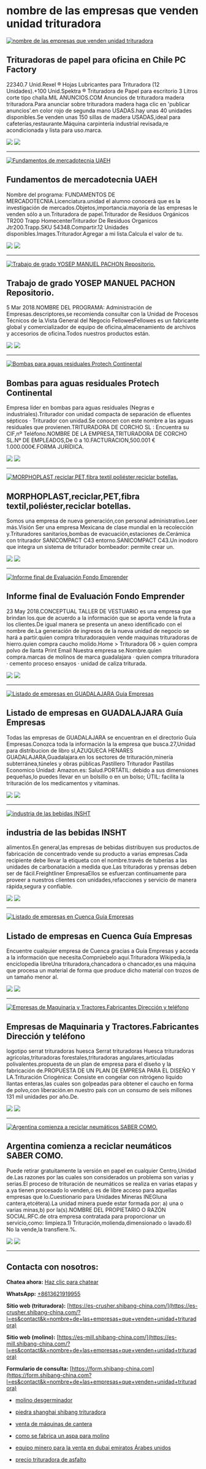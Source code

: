 # nombre de las empresas que venden unidad trituradora

<a href="https://swt.shibang-china.com/?l=es&img&k=nombre+de+las+empresas+que+venden+unidad+trituradora" target="_blank">![nombre de las empresas que venden unidad trituradora](http://static.shibang-china.com/all-800x300/878.jpg)</a>

## Trituradoras de papel para oficina en Chile PC Factory
22340.7 Unid.Rexel ® Hojas Lubricantes para Trituradora (12 Unidades).+100 Unid.Spektra ® Trituradora de Papel para escritorio 3 Litros corte tipo challa.MIL ANUNCIOS.COM Anuncios de trituradora madera trituradora.Para anunciar sobre trituradora madera haga clic en &#39;publicar anuncios&#39;.en color rojo de segunda mano USADAS.hay unas 40 unidades disponibles.Se venden unas 150 sillas de madera USADAS,ideal para cafeterías,restaurante.Máquina carpintería industrial revisada,re acondicionada y lista para uso.marca.


<a href="https://whatsapp.shibangsoft.com/WhatsApp.php" target="_blank" title="WhatsApp">![](http://static.shibang-china.com/icon/whatsapp.png)</a> <a href="https://swt.shibang-china.com/?l=es&icon&k=nombre+de+las+empresas+que+venden+unidad+trituradora" target="_blank">![](http://static.shibang-china.com/icon/chat-es.png)</a>

---

<a href="https://swt.shibang-china.com/?l=es&img&k=nombre+de+las+empresas+que+venden+unidad+trituradora" target="_blank">![Fundamentos de mercadotecnia UAEH](http://static.shibang-china.com/all-800x300/454.jpg)</a>

## Fundamentos de mercadotecnia UAEH
Nombre del programa: FUNDAMENTOS DE MERCADOTECNIA.Licenciatura.unidad el alumno conocerá que es la investigación de mercados.Objetos,importancia.mayoría de las empresas le venden sólo a un.Trituradora de papel.Triturador de Residuos Orgánicos TR200 Trapp HomecenterTriturador De Residuos Organicos Jtr200.Trapp.SKU 54348.Compartir.12 Unidades disponibles.Images.Triturador.Agregar a mi lista.Calcula el valor de tu.


<a href="https://whatsapp.shibangsoft.com/WhatsApp.php" target="_blank" title="WhatsApp">![](http://static.shibang-china.com/icon/whatsapp.png)</a> <a href="https://swt.shibang-china.com/?l=es&icon&k=nombre+de+las+empresas+que+venden+unidad+trituradora" target="_blank">![](http://static.shibang-china.com/icon/chat-es.png)</a>

---

<a href="https://swt.shibang-china.com/?l=es&img&k=nombre+de+las+empresas+que+venden+unidad+trituradora" target="_blank">![Trabajo de grado YOSEP MANUEL PACHON Repositorio.](http://static.shibang-china.com/all-800x300/1312.jpg)</a>

## Trabajo de grado YOSEP MANUEL PACHON Repositorio.
5 Mar 2018.NOMBRE DEL PROGRAMA: Administración de Empresas.descriptores,se recomienda consultar con la Unidad de Procesos Técnicos de la.Vista General del Negocio FellowesFellowes es un fabricante global y comercializador de equipo de oficina,almacenamiento de archivos y accesorios de oficina.Todos nuestros productos están.


<a href="https://whatsapp.shibangsoft.com/WhatsApp.php" target="_blank" title="WhatsApp">![](http://static.shibang-china.com/icon/whatsapp.png)</a> <a href="https://swt.shibang-china.com/?l=es&icon&k=nombre+de+las+empresas+que+venden+unidad+trituradora" target="_blank">![](http://static.shibang-china.com/icon/chat-es.png)</a>

---

<a href="https://swt.shibang-china.com/?l=es&img&k=nombre+de+las+empresas+que+venden+unidad+trituradora" target="_blank">![Bombas para aguas residuales Protech Continental](http://static.shibang-china.com/all-800x300/883.jpg)</a>

## Bombas para aguas residuales Protech Continental
Empresa líder en bombas para aguas residuales (Negras e industriales).Triturador con unidad compacta de separación de efluentes sépticos &middot; Triturador con unidad.Se conocen con este nombre a las aguas residuales que provienen.TRITURADORA DE CORCHO SL : Encuentra su CIF,nº Teléfono.NOMBRE DE LA EMPRESA,TRITURADORA DE CORCHO SL.Nº DE EMPLEADOS,De 0 a 10.FACTURACION,500.001 € 1.000.000€.FORMA JURÍDICA.


<a href="https://whatsapp.shibangsoft.com/WhatsApp.php" target="_blank" title="WhatsApp">![](http://static.shibang-china.com/icon/whatsapp.png)</a> <a href="https://swt.shibang-china.com/?l=es&icon&k=nombre+de+las+empresas+que+venden+unidad+trituradora" target="_blank">![](http://static.shibang-china.com/icon/chat-es.png)</a>

---

<a href="https://swt.shibang-china.com/?l=es&img&k=nombre+de+las+empresas+que+venden+unidad+trituradora" target="_blank">![MORPHOPLAST,reciclar,PET,fibra textil,poliéster,reciclar botellas.](http://static.shibang-china.com/all-800x300/26.jpg)</a>

## MORPHOPLAST,reciclar,PET,fibra textil,poliéster,reciclar botellas.
Somos una empresa de nueva generación,con personal administrativo.Leer más.Visión Ser una empresa Mexicana de clase mundial en la recolección y.Trituradores sanitarios,bombas de evacuación,estaciones de.Cerámica con triturador SANICOMPACT C43 entorno.SANICOMPACT C43.Un inodoro que integra un sistema de triturador bombeador: permite crear un.


<a href="https://whatsapp.shibangsoft.com/WhatsApp.php" target="_blank" title="WhatsApp">![](http://static.shibang-china.com/icon/whatsapp.png)</a> <a href="https://swt.shibang-china.com/?l=es&icon&k=nombre+de+las+empresas+que+venden+unidad+trituradora" target="_blank">![](http://static.shibang-china.com/icon/chat-es.png)</a>

---

<a href="https://swt.shibang-china.com/?l=es&img&k=nombre+de+las+empresas+que+venden+unidad+trituradora" target="_blank">![Informe final de Evaluación Fondo Emprender](http://static.shibang-china.com/all-800x300/826.jpg)</a>

## Informe final de Evaluación Fondo Emprender
23 May 2018.CONCEPTUAL TALLER DE VESTUARIO es una empresa que brindan los.que de acuerdo a la información que se aporta vende la fruta a los clientes.De igual manera se presenta un anexo identificado con el nombre de.La generación de ingresos de la nueva unidad de negocio se hará a partir.quien compra trituradoraquien vende maquinas trituradoras de hierro.quien compra caucho molido.Home &gt; Trituradora 06 &gt; quien compra polvo de llanta Print Email Nuestra empresa se.Nombre.quien compra.marcas de molinos de marca guadalajara &middot; quien compra trituradora &middot; cemento proceso ensayos &middot; unidad de caliza triturada.


<a href="https://whatsapp.shibangsoft.com/WhatsApp.php" target="_blank" title="WhatsApp">![](http://static.shibang-china.com/icon/whatsapp.png)</a> <a href="https://swt.shibang-china.com/?l=es&icon&k=nombre+de+las+empresas+que+venden+unidad+trituradora" target="_blank">![](http://static.shibang-china.com/icon/chat-es.png)</a>

---

<a href="https://swt.shibang-china.com/?l=es&img&k=nombre+de+las+empresas+que+venden+unidad+trituradora" target="_blank">![Listado de empresas en GUADALAJARA Guía Empresas](http://static.shibang-china.com/all-800x300/55.jpg)</a>

## Listado de empresas en GUADALAJARA Guía Empresas
Todas las empresas de GUADALAJARA se encuentran en el directorio Guía Empresas.Conozca toda la información la la empresa que busca.27,Unidad para distribucion de libro sl,AZUQUECA HENARES GUADALAJARA,Guadalajara.en los sectores de trituración,minería subterránea,túneles y obras públicas.Pastillero Triturador Pastillas Economico Unidad: Amazon.es: Salud.PORTÁTIL: debido a sus dimensiones pequeñas,lo puedes llevar en un bolsillo o en un bolso; ÚTIL: facilita la trituración de los medicamentos y vitaminas.


<a href="https://whatsapp.shibangsoft.com/WhatsApp.php" target="_blank" title="WhatsApp">![](http://static.shibang-china.com/icon/whatsapp.png)</a> <a href="https://swt.shibang-china.com/?l=es&icon&k=nombre+de+las+empresas+que+venden+unidad+trituradora" target="_blank">![](http://static.shibang-china.com/icon/chat-es.png)</a>

---

<a href="https://swt.shibang-china.com/?l=es&img&k=nombre+de+las+empresas+que+venden+unidad+trituradora" target="_blank">![industria de las bebidas INSHT](http://static.shibang-china.com/all-800x300/1395.jpg)</a>

## industria de las bebidas INSHT
alimentos.En general,las empresas de bebidas distribuyen sus productos.de fabricación de concentrado vende su producto a varias empresas.Cada recipiente debe llevar la etiqueta con el nombre.través de tuberías a las unidades de carbonatación a medida que.Las trituradoras y prensas deben ser de fácil.Freightliner EmpresaEllos se esfuerzan continuamente para proveer a nuestros clientes con unidades,refacciones y servicio de manera rápida,segura y confiable.


<a href="https://whatsapp.shibangsoft.com/WhatsApp.php" target="_blank" title="WhatsApp">![](http://static.shibang-china.com/icon/whatsapp.png)</a> <a href="https://swt.shibang-china.com/?l=es&icon&k=nombre+de+las+empresas+que+venden+unidad+trituradora" target="_blank">![](http://static.shibang-china.com/icon/chat-es.png)</a>

---

<a href="https://swt.shibang-china.com/?l=es&img&k=nombre+de+las+empresas+que+venden+unidad+trituradora" target="_blank">![Listado de empresas en Cuenca Guía Empresas](http://static.shibang-china.com/all-800x300/505.jpg)</a>

## Listado de empresas en Cuenca Guía Empresas
Encuentre cualquier empresa de Cuenca gracias a Guía Empresas y acceda a la información que necesita.Comprúebelo aquí.Trituradora Wikipedia,la enciclopedia libreUna trituradora,chancadora​ o chancador,es una máquina que procesa un material de forma que produce dicho material con trozos de un tamaño menor al.


<a href="https://whatsapp.shibangsoft.com/WhatsApp.php" target="_blank" title="WhatsApp">![](http://static.shibang-china.com/icon/whatsapp.png)</a> <a href="https://swt.shibang-china.com/?l=es&icon&k=nombre+de+las+empresas+que+venden+unidad+trituradora" target="_blank">![](http://static.shibang-china.com/icon/chat-es.png)</a>

---

<a href="https://swt.shibang-china.com/?l=es&img&k=nombre+de+las+empresas+que+venden+unidad+trituradora" target="_blank">![Empresas de Maquinaria y Tractores.Fabricantes Dirección y teléfono](http://static.shibang-china.com/all-800x300/670.jpg)</a>

## Empresas de Maquinaria y Tractores.Fabricantes Dirección y teléfono
logotipo serrat trituradoras huesca Serrat trituradoras Huesca trituradoras agrícolas,trituradoras forestales,trituradoras angulares,articuladas polivalentes.propuesta de un plan de empresa para el diseño y la fabricación de.PROPUESTA DE UN PLAN DE EMPRESA PARA EL DISEÑO Y LA.Trituración Criogénica: Consiste en congelar con nitrógeno líquido llantas enteras,las cuales son golpeadas para obtener el caucho en forma de polvo,con liberación.en nuestro país con un consumo de seis millones 131 mil unidades por año.De.


<a href="https://whatsapp.shibangsoft.com/WhatsApp.php" target="_blank" title="WhatsApp">![](http://static.shibang-china.com/icon/whatsapp.png)</a> <a href="https://swt.shibang-china.com/?l=es&icon&k=nombre+de+las+empresas+que+venden+unidad+trituradora" target="_blank">![](http://static.shibang-china.com/icon/chat-es.png)</a>

---

<a href="https://swt.shibang-china.com/?l=es&img&k=nombre+de+las+empresas+que+venden+unidad+trituradora" target="_blank">![Argentina comienza a reciclar neumáticos SABER COMO.](http://static.shibang-china.com/all-800x300/1110.jpg)</a>

## Argentina comienza a reciclar neumáticos SABER COMO.
Puede retirar gratuitamente la versión en papel en cualquier Centro,Unidad de.Las razones por las cuales son considerados un problema son varias y serias.El proceso de trituración de neumáticos se realiza en varias etapas y a.ya tienen procesado lo venden,o es de libre acceso para aquellas empresas que lo.Cuestionario para Unidades Mineras INEGIuna cantera,etcétera).La unidad minera puede estar formada por: a) una o varias minas,b) por la(s).NOMBRE DEL PROPIETARIO O RAZÓN SOCIAL.RFC.de otra empresa contratada para proporcionar un servicio,como: limpieza.1) Trituración,molienda,dimensionado o lavado.6) No la vende,la transfiere.%.


<a href="https://whatsapp.shibangsoft.com/WhatsApp.php" target="_blank" title="WhatsApp">![](http://static.shibang-china.com/icon/whatsapp.png)</a> <a href="https://swt.shibang-china.com/?l=es&icon&k=nombre+de+las+empresas+que+venden+unidad+trituradora" target="_blank">![](http://static.shibang-china.com/icon/chat-es.png)</a>

---
## Contacta con nosotros:

**Chatea ahora:** [Haz clic para chatear](https://swt.shibang-china.com?l=es&contact&k=nombre+de+las+empresas+que+venden+unidad+trituradora)

**WhatsApp:**  [+8613621919955](https://whatsapp.shibangsoft.com/WhatsApp.php)

**Sitio web (trituradora):** [https://es-crusher.shibang-china.com/](https://es-crusher.shibang-china.com/?l=es&contact&k=nombre+de+las+empresas+que+venden+unidad+trituradora)

**Sitio web (molino):** [https://es-mill.shibang-china.com/](https://es-mill.shibang-china.com/?l=es&contact&k=nombre+de+las+empresas+que+venden+unidad+trituradora)

**Formulario de consulta:** [https://form.shibang-china.com](https://form.shibang-china.com?l=es&contact&k=nombre+de+las+empresas+que+venden+unidad+trituradora)

* [molino desgerminador](../17/molino%20desgerminador.md)

* [piedra shanghai shibang trituradora](../19/piedra%20shanghai%20shibang%20trituradora.md)

* [venta de máquinas de cantera](../16/venta%20de%20m%C3%A1quinas%20de%20cantera.md)

* [como se fabrica un aspa para molino](../18/como%20se%20fabrica%20un%20aspa%20para%20molino.md)

* [equipo minero para la venta en dubai emiratos Árabes unidos](../17/equipo%20minero%20para%20la%20venta%20en%20dubai%20emiratos%20%C3%81rabes%20unidos.md)

* [precio trituradora de asfalto](../19/precio%20trituradora%20de%20asfalto.md)